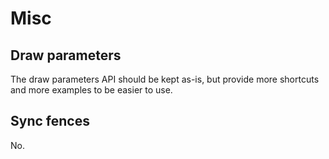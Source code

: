 # Misc

## Draw parameters

The draw parameters API should be kept as-is, but provide more shortcuts and more examples to be
easier to use. 

## Sync fences

No.
